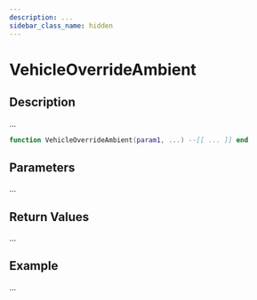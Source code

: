 ```yaml
---
description: ...
sidebar_class_name: hidden
---
```


# VehicleOverrideAmbient

## Description

...

```lua
function VehicleOverrideAmbient(param1, ...) --[[ ... ]] end
```

## Parameters

...

## Return Values

...

## Example

...

